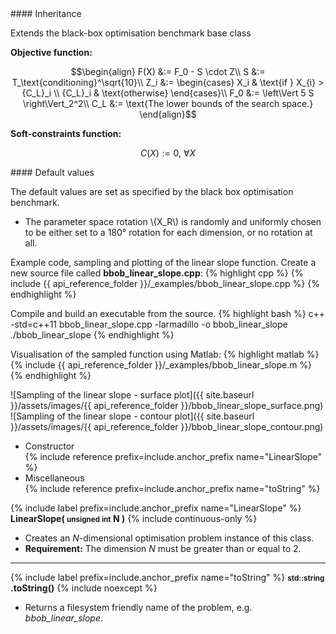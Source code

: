 <div class="custom-callout custom-callout-info">
#### Inheritance

Extends the black-box optimisation benchmark base class
</div>

**Objective function:**

$$\begin{align}
F(X) &:= F_0 - S \cdot Z\\
S &:= T_\text{conditioning}^\sqrt{10}\\
Z_i &:= \begin{cases}
X_i & \text{if } X_{i} > {C_L}_i \\
{C_L}_i & \text{otherwise}
\end{cases}\\
F_0 &:= \left\Vert 5 S \right\Vert_2^2\\
C_L &:= \text{The lower bounds of the search space.}
\end{align}$$

**Soft-constraints function:**

$$C(X) := 0, \ \forall X$$

<div class="custom-callout custom-callout-info">
#### Default values

The default values are set as specified by the black box optimisation benchmark.

- The parameter space rotation \\(X_R\\) is randomly and uniformly chosen to be either set to a 180° rotation for each dimension, or no rotation at all.
</div>

Example code, sampling and plotting of the linear slope function.
Create a new source file called **bbob_linear_slope.cpp**:
{% highlight cpp %}
{% include {{ api_reference_folder }}/_examples/bbob_linear_slope.cpp %}
{% endhighlight %}

Compile and build an executable from the source.
{% highlight bash %}
c++ -std=c++11 bbob_linear_slope.cpp -larmadillo -o bbob_linear_slope
./bbob_linear_slope
{% endhighlight %}

Visualisation of the sampled function using Matlab:
{% highlight matlab %}
{% include {{ api_reference_folder }}/_examples/bbob_linear_slope.m %}
{% endhighlight %}

![Sampling of the linear slope - surface plot]({{ site.baseurl }}/assets/images/{{ api_reference_folder }}/bbob_linear_slope_surface.png)
![Sampling of the linear slope - contour plot]({{ site.baseurl }}/assets/images/{{ api_reference_folder }}/bbob_linear_slope_contour.png)

- Constructor<br>
  {% include reference prefix=include.anchor_prefix name="LinearSlope" %}
- Miscellaneous<br>
  {% include reference prefix=include.anchor_prefix name="toString" %}

{% include label prefix=include.anchor_prefix name="LinearSlope" %}
**LinearSlope( <small>unsigned int</small> N )** {% include continuous-only %}

- Creates an *N*-dimensional optimisation problem instance of this class.
- **Requirement:** The dimension *N* must be greater than or equal to 2.

---
{% include label prefix=include.anchor_prefix name="toString" %}
**<small>std::string</small> .toString()** {% include noexcept %}

- Returns a filesystem friendly name of the problem, e.g. *bbob_linear_slope*.